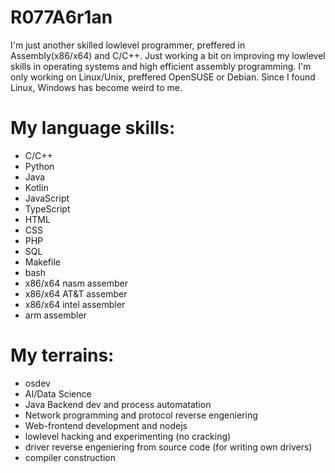 # R077A6r1an

I'm just another skilled lowlevel programmer, preffered in Assembly(x86/x64) and C/C++.
Just working a bit on improving my lowlevel skills in operating systems and high efficient assembly programming.
I'm only working on Linux/Unix, preffered OpenSUSE or Debian. Since I found Linux, Windows has become weird to me.

# My language skills:

+ C/C++
+ Python
+ Java
+ Kotlin
+ JavaScript
+ TypeScript
+ HTML
+ CSS
+ PHP
+ SQL
+ Makefile
+ bash
+ x86/x64 nasm assember
+ x86/x64 AT&T assember
+ x86/x64 intel assembler
+ arm assembler

# My terrains:

+ osdev
+ AI/Data Science
+ Java Backend dev and process automatation
+ Network programming and protocol reverse engeniering
+ Web-frontend development and nodejs
+ lowlevel hacking and experimenting (no cracking)
+ driver reverse engeniering from source code (for writing own drivers)
+ compiler construction
